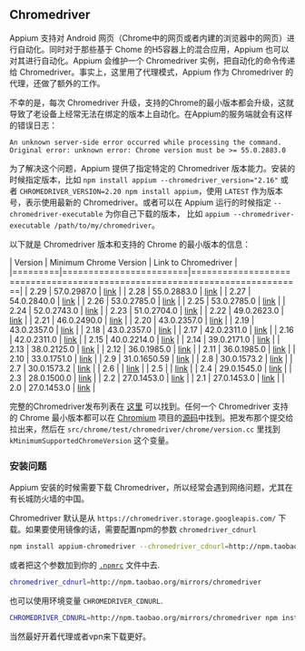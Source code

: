 ## Chromedriver

Appium 支持对 Android 网页（Chrome中的网页或者内建的浏览器中的网页）进行自动化。同时对于那些基于 Chome 的H5容器上的混合应用，Appium 也可以对其进行自动化。Appium 会维护一个 Chromedriver 实例，把自动化的命令传递给 Chromedriver。事实上，这里用了代理模式，Appium 作为 Chromedriver 的代理，还做了额外的工作。

不幸的是，每次 Chromedriver 升级，支持的Chrome的最小版本都会升级，这就导致了老设备上经常无法在绑定的版本上自动化。在Appium的服务端就会有这样的错误日志：

```
An unknown server-side error occurred while processing the command.
Original error: unknown error: Chrome version must be >= 55.0.2883.0
```
为了解决这个问题，Appium 提供了指定特定的 Chromedriver 版本能力。安装的时候指定版本，比如 `npm install appium --chromedriver_version="2.16"` 
或者 `CHROMEDRIVER_VERSION=2.20 npm install appium`，使用 `LATEST` 作为版本号，表示使用最新的 Chromedriver。或者可以在 Appium 运行的时候指定 `--chromedriver-executable` 为你自己下载的版本，
比如 `appium --chromedriver-executable /path/to/my/chromedriver`。

以下就是 Chromedriver 版本和支持的 Chrome 的最小版本的信息：

| Version | Minimum Chrome Version | Link to Chromedriver                                                      |
|=========|========================|===========================================================================|
| 2.29    | 57.0.2987.0            | [link](https://chromedriver.storage.googleapis.com/index.html?path=2.29/) |
| 2.28    | 55.0.2883.0            | [link](https://chromedriver.storage.googleapis.com/index.html?path=2.28/) |
| 2.27    | 54.0.2840.0            | [link](https://chromedriver.storage.googleapis.com/index.html?path=2.27/) |
| 2.26    | 53.0.2785.0            | [link](https://chromedriver.storage.googleapis.com/index.html?path=2.26/) |
| 2.25    | 53.0.2785.0            | [link](https://chromedriver.storage.googleapis.com/index.html?path=2.25/) |
| 2.24    | 52.0.2743.0            | [link](https://chromedriver.storage.googleapis.com/index.html?path=2.24/) |
| 2.23    | 51.0.2704.0            | [link](https://chromedriver.storage.googleapis.com/index.html?path=2.23/) |
| 2.22    | 49.0.2623.0            | [link](https://chromedriver.storage.googleapis.com/index.html?path=2.22/) |
| 2.21    | 46.0.2490.0            | [link](https://chromedriver.storage.googleapis.com/index.html?path=2.21/) |
| 2.20    | 43.0.2357.0            | [link](https://chromedriver.storage.googleapis.com/index.html?path=2.20/) |
| 2.19    | 43.0.2357.0            | [link](https://chromedriver.storage.googleapis.com/index.html?path=2.19/) |
| 2.18    | 43.0.2357.0            | [link](https://chromedriver.storage.googleapis.com/index.html?path=2.18/) |
| 2.17    | 42.0.2311.0            | [link](https://chromedriver.storage.googleapis.com/index.html?path=2.17/) |
| 2.16    | 42.0.2311.0            | [link](https://chromedriver.storage.googleapis.com/index.html?path=2.16/) |
| 2.15    | 40.0.2214.0            | [link](https://chromedriver.storage.googleapis.com/index.html?path=2.15/) |
| 2.14    | 39.0.2171.0            | [link](https://chromedriver.storage.googleapis.com/index.html?path=2.14/) |
| 2.13    | 38.0.2125.0            | [link](https://chromedriver.storage.googleapis.com/index.html?path=2.13/) |
| 2.12    | 36.0.1985.0            | [link](https://chromedriver.storage.googleapis.com/index.html?path=2.12/) |
| 2.11    | 36.0.1985.0            | [link](https://chromedriver.storage.googleapis.com/index.html?path=2.11/) |
| 2.10    | 33.0.1751.0            | [link](https://chromedriver.storage.googleapis.com/index.html?path=2.10/) |
| 2.9     | 31.0.1650.59           | [link](https://chromedriver.storage.googleapis.com/index.html?path=2.9/)  |
| 2.8     | 30.0.1573.2            | [link](https://chromedriver.storage.googleapis.com/index.html?path=2.8/)  |
| 2.7     | 30.0.1573.2            | [link](https://chromedriver.storage.googleapis.com/index.html?path=2.7/)  |
| 2.6     |                        | [link](https://chromedriver.storage.googleapis.com/index.html?path=2.6/)  |
| 2.5     |                        | [link](https://chromedriver.storage.googleapis.com/index.html?path=2.5/)  |
| 2.4     | 29.0.1545.0            | [link](https://chromedriver.storage.googleapis.com/index.html?path=2.4/)  |
| 2.3     | 28.0.1500.0            | [link](https://chromedriver.storage.googleapis.com/index.html?path=2.3/)  |
| 2.2     | 27.0.1453.0            | [link](https://chromedriver.storage.googleapis.com/index.html?path=2.2/)  |
| 2.1     | 27.0.1453.0            | [link](https://chromedriver.storage.googleapis.com/index.html?path=2.1/)  |
| 2.0     | 27.0.1453.0            | [link](https://chromedriver.storage.googleapis.com/index.html?path=2.0/)  |

完整的Chromedriver发布列表在 [这里](https://chromedriver.storage.googleapis.com/index.html) 可以找到。任何一个 Chromedriver 支持的 Chrome 最小版本都可以在  [Chromium](https://www.chromium.org/Home) 项目的[源码](https://chromium.googlesource.com/chromium/src/+/master/docs/get_the_code.md)中找到。把发布那个提交给拉出来，然后在 `src/chrome/test/chromedriver/chrome/version.cc` 里找到 `kMinimumSupportedChromeVersion` 这个变量。

### 安装问题

Appium 安装的时候需要下载 Chromedriver，所以经常会遇到网络问题，尤其在有长城防火墙的中国。

Chromedriver 默认是从 `https://chromedriver.storage.googleapis.com/` 下载。如果要使用镜像的话，需要配置npm的参数 `chromedriver_cdnurl`

```bash
npm install appium-chromedriver --chromedriver_cdnurl=http://npm.taobao.org/mirrors/chromedriver
```

或者把这个参数加到你的 [`.npmrc`](https://docs.npmjs.com/files/npmrc) 文件中去.

```bash
chromedriver_cdnurl=http://npm.taobao.org/mirrors/chromedriver
```

也可以使用环境变量 `CHROMEDRIVER_CDNURL`.

```bash
CHROMEDRIVER_CDNURL=http://npm.taobao.org/mirrors/chromedriver npm install appium-chromedriver
```

当然最好开着代理或者vpn来下载更好。

